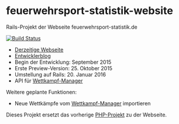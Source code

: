 # feuerwehrsport-statistik-website
Rails-Projekt der Webseite feuerwehrsport-statistik.de

[![Build Status](https://travis-ci.org/Feuerwehrsport/feuerwehrsport-statistik-website.svg?branch=master)](https://travis-ci.org/Feuerwehrsport/feuerwehrsport-statistik-website)

* [Derzeitige Webseite](https://feuerwehrsport-statistik.de/)
* [Entwicklerblog](http://georf.de/)
* Begin der Entwicklung: September 2015
* Erste Preview-Version: 25. Oktober 2015
* Umstellung auf Rails: 20. Januar 2016
* API für [Wettkampf-Manager](https://github.com/Feuerwehrsport/wettkampf-manager)

Weitere geplante Funktionen:
* Neue Wettkämpfe vom [Wettkampf-Manager](https://github.com/Feuerwehrsport/wettkampf-manager) importieren

Dieses Projekt ersetzt das vorherige [PHP-Projekt](https://github.com/georf/feuerwehrsport-statistik) zu der Webseite.
